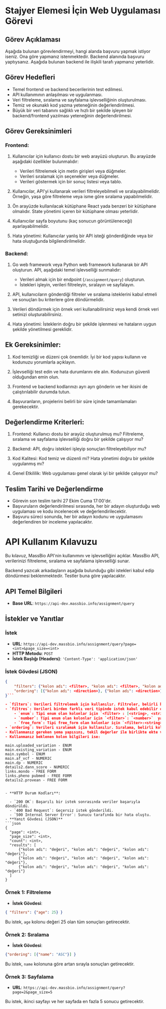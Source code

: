 # Stajyer Elemesi İçin Web Uygulaması Görevi

## Görev Açıklaması

Aşağıda bulunan görevlendirmeyi, hangi alanda başvuru yapmak istiyor iseniz. Ona göre yapmanız istenmektedir. 
Backend alanında başvuru yaptıysanız. Aşağıda bulunan backend ile ilişkili tarafı yapmanız yeterlidir.
## Görev Hedefleri

- Temel frontend ve backend becerilerinin test edilmesi.
- API kullanımının anlaşılması ve uygulanması.
- Veri filtreleme, sıralama ve sayfalama işlevselliğinin oluşturulması.
- Temiz ve okunaklı kod yazma yeteneğinin değerlendirilmesi.
- Büyük bir veri tabanını sağlıklı ve hızlı bir şekilde işleyen bir backend/frontend yazılması yeteneğinin değerlendirilmesi.

## Görev Gereksinimleri

### Frontend:

1. Kullanıcılar için kullanıcı dostu bir web arayüzü oluşturun. Bu arayüzde aşağıdaki özellikler bulunmalıdır:

   - Verileri filtrelemek için metin girişleri veya düğmeler.
   - Verileri sıralamak için seçenekler veya düğmeler.
   - Verileri göstermek için bir sonuç listesi veya tablo.

2. Kullanıcılar, API'yi kullanarak verileri filtreleyebilmeli ve sıralayabilmelidir. Örneğin, yaşa göre filtreleme veya isme göre sıralama yapabilmelidir.
   
3. Ön arayüzde kullanılacak kütüphane React yada benzeri bir kütüphane olmalıdır. State yönetimi içeren bir kütüphane olması yeterlidir. 

5. Kullanıcılar sayfa boyutunu (kaç sonucun görüntüleneceği) ayarlayabilmelidir.

6. Hata yönetimi: Kullanıcılar yanlış bir API isteği gönderdiğinde veya bir hata oluştuğunda bilgilendirilmelidir.

### Backend:

1. Go web framework veya Python web framework kullanarak bir API oluşturun. API, aşağıdaki temel işlevselliği sunmalıdır:

   - Verileri almak için bir endpoint (`/assignment/query`) oluşturun.
   - İstekleri işleyin, verileri filtreleyin, sıralayın ve sayfalayın.

2. API, kullanıcıların gönderdiği filtreler ve sıralama isteklerini kabul etmeli ve sonuçları bu kriterlere göre döndürmelidir.

3. Verileri döndürmek için örnek veri kullanabilirsiniz veya kendi örnek veri setinizi oluşturabilirsiniz.

4. Hata yönetimi: İsteklerin doğru bir şekilde işlenmesi ve hataların uygun şekilde yönetilmesi gereklidir.

## Ek Gereksinimler:

1. Kod temizliği ve düzeni çok önemlidir. İyi bir kod yapısı kullanın ve kodunuzu yorumlarla açıklayın.

2. İşlevselliği test edin ve hata durumlarını ele alın. Kodunuzun güvenli olduğundan emin olun.

3. Frontend ve backend kodlarınızı ayrı ayrı gönderin ve her ikisini de çalıştırılabilir durumda tutun.

4. Başvuranların, projelerini belirli bir süre içinde tamamlamaları gerekecektir.

## Değerlendirme Kriterleri:

1. Frontend: Kullanıcı dostu bir arayüz oluşturulmuş mu? Filtreleme, sıralama ve sayfalama işlevselliği doğru bir şekilde çalışıyor mu?

2. Backend: API, doğru istekleri işleyip sonuçları filtreleyebiliyor mu?

3. Kod Kalitesi: Kod temiz ve düzenli mi? Hata yönetimi doğru bir şekilde uygulanmış mı?

4. Genel Etkililik: Web uygulaması genel olarak iyi bir şekilde çalışıyor mu?

## Teslim Tarihi ve Değerlendirme

- Görevin son teslim tarihi 27 Ekim Cuma 17:00'dır.
- Başvuruların değerlendirilmesi sırasında, her bir adayın oluşturduğu web uygulaması ve kodu incelenecek ve değerlendirilecektir.
- Başvuru süreci sonunda, her bir adayın kodunu ve uygulamasını değerlendiren bir inceleme yapılacaktır.

# API Kullanım Kılavuzu

Bu kılavuz, MassBio API'nin kullanımını ve işlevselliğini açıklar. MassBio API, verilerinizi filtreleme, sıralama ve sayfalama işlevselliği sunar. 

Backend yazıcak arkadaşların aşağıda bulunduğu gibi istekleri kabul edip döndürmesi beklenmektedir. Testler buna göre yapılacaktır.
## API Temel Bilgileri

- **Base URL**: `https://api-dev.massbio.info/assignment/query`

## İstekler ve Yanıtlar

### İstek

- **URL**: `https://api-dev.massbio.info/assignment/query?page=<int>&page_size=<int>`
- **HTTP Metodu**: `POST`
- **İstek Başlığı (Headers)**: `'Content-Type': 'application/json'`

### İstek Gövdesi (JSON)

```json
{
    "filters": {"kolon adı": <filter>, "kolon adı": <filter>, "kolon adı": <filter>},
    "ordering": [{"kolon adı": <direction>}, {"kolon adı": <direction>}, {"kolon adı": <direction>}]
}```

- `filters`: Verileri filtrelemek için kullanılır. Filtreler, belirli kolonların belirli değerlere eşleşmesini sağlar.
- `filtres`: Verileri birden farklı veri tipinde istek kabul edebilir olmalıdır. 3 farklı veri tipi mevcuttur.
	- `enum`: Tipi enum olan kolonlar için `<filter> : [<string>, <string>, <string>]`olmalıdır.
	- `number`: Tipi enum olan kolonlar için `<filter>`: `<number>`  yada `[<number>, <number>]`olmalıdır.
	- `free_form`: Tipi free_form olan kolonlar için `<filter>:<string>` olmalıdır. 
- `ordering`: Verileri sıralamak için kullanılır. Sıralama, belirli kolonların artan (`"ASC"`) veya azalan (`"DESC"`) sıraya göre sıralanmasını sağlar.
- Kullanmanız gereken şema yapısını, tekil değerler ile birlikte ekte verilecektir. Filtreleme ve tablo yapısını bu şemaya göre kurgulanmanız istenmektedir.
- Kullanmanız beklenen kolon bilgileri ise: 
  ```
    main.uploaded_variation - ENUM
    main.existing_variation - ENUM
    main.symbol - ENUM  
    main.af_vcf - NUMERIC  
    main.dp - NUMERIC  
    details2.dann_score - NUMERIC  
    links.mondo - FREE FORM  
    links.pheno pubmed - FREE FORM  
    details2.provean - FREE FORM 
  ```
  
  - **HTTP Durum Kodları**:
    
    - `200 OK`: Başarılı bir istek sonrasında veriler başarıyla döndürüldü.
    - `400 Bad Request`: Geçersiz istek gönderildi.
    - `500 Internal Server Error`: Sunucu tarafında bir hata oluştu.
- **Yanıt Gövdesi (JSON)**
  ```json
  {
    "page": <int>,
    "page_size": <int>,
    "count": <int>,
    "results": [
        {"kolon adı": "değeri", "kolon adı": "değeri", "kolon adı": "değeri"},
        {"kolon adı": "değeri", "kolon adı": "değeri", "kolon adı": "değeri"},
        {"kolon adı": "değeri", "kolon adı": "değeri", "kolon adı": "değeri"}
    ]
}
  ```
  
### Örnek 1: Filtreleme

- **İstek Gövdesi**:

```json 
{ "filters": {"age": 25} }
```

Bu istek, `age` kolonu değeri 25 olan tüm sonuçları getirecektir.

### Örnek 2: Sıralama

- **İstek Gövdesi**:

```json 
{"ordering": [{"name": "ASC"}] }
```

Bu istek, `name` kolonuna göre artan sırayla sonuçları getirecektir.

### Örnek 3: Sayfalama

- **URL**: `https://api-dev.massbio.info/assignment/query?page=2&page_size=5`

Bu istek, ikinci sayfayı ve her sayfada en fazla 5 sonucu getirecektir.